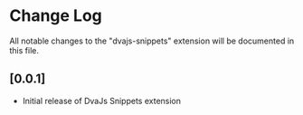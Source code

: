 # Change Log
All notable changes to the "dvajs-snippets" extension will be documented in this file.

## [0.0.1]
- Initial release of DvaJs Snippets extension